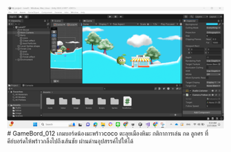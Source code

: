 <img src=coco.png># GameBord_012
 เกมบอร์ดน้องมะพร้าวcoco ตะลุยเมืองหิมะ
 กติกาการเล่น
 กด ลูกศร ที่คีย์บอร์ดให้พร้าวกลิ้งไปถึงเส้นชัย ผ่านด่านอุปสรรค์ไปให้ได้
